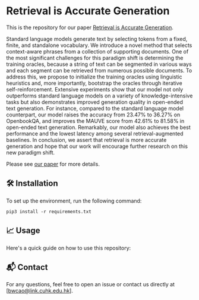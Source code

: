 # Retrieval is Accurate Generation

This is the repository for our paper [Retrieval is Accurate Generation](https://arxiv.org/abs/2402.17532).

Standard language models generate text by selecting tokens from a fixed, finite, and standalone vocabulary. We introduce a novel method that selects context-aware phrases from a collection of supporting documents. One of the most significant challenges for this paradigm shift is determining the training oracles, because a string of text can be segmented in various ways and each segment can be retrieved from numerous possible documents. To address this, we propose to initialize the training oracles using linguistic heuristics and, more importantly, bootstrap the oracles through iterative self-reinforcement. Extensive experiments show that our model not only outperforms standard language models on a variety of knowledge-intensive tasks but also demonstrates improved generation quality in open-ended text generation. For instance, compared to the standard language model counterpart, our model raises the accuracy from 23.47% to 36.27% on OpenbookQA, and improves the MAUVE score from 42.61% to 81.58% in open-ended text generation. Remarkably, our model also achieves the best performance and the lowest latency among several retrieval-augmented baselines. In conclusion, we assert that retrieval is more accurate generation and hope that our work will encourage further research on this new paradigm shift.

Please see [our paper](https://arxiv.org/pdf/2402.17532) for more details.



## 🛠️ Installation
To set up the environment, run the following command:
```
pip3 install -r requirements.txt
```


## 📈 Usage
Here's a quick guide on how to use this repository:


## 📬 Contact

For any questions, feel free to open an issue or contact us directly at [bwcao@link.cuhk.edu.hk].
